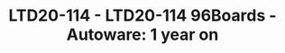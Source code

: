 ---
categories:
- ltd20
description: Overview of 96Boards progress since BKK19 on Autoware matters
image:
  featured: 'true'
  path: https://static.linaro.org/connect/ltd20/images/LTD20-114.png
session_id: LTD20-114
session_room: Linaro Tech Days Track 1
session_slot:
  end_time: 2020-03-24 13:25
  start_time: 2020-03-24 13:00
session_speakers:
- speaker_bio: 'Autonomous systems engineer with experience working in different domains:
    air, underwater and ground based platforms. Past experience involves working at
    Ixion Industry & Aerospace, a highly innovative SME in Spain, Airbus Defence and
    Space, in Stevenage, and most recently at Transport Systems Catapult, based in
    Milton Keynes.'
  speaker_company: Linaro
  speaker_image: http://avatars.sched.co/e/8b/7234976/avatar.jpg.320x320px.jpg?0cd
  speaker_name: Servando German Serrano
  speaker_position: Software Engineer
  speaker_role: speaker
session_track: 96Boards
tag: session
tags: 96Boards
title: 'LTD20-114 - LTD20-114 96Boards - Autoware: 1 year on'
---
